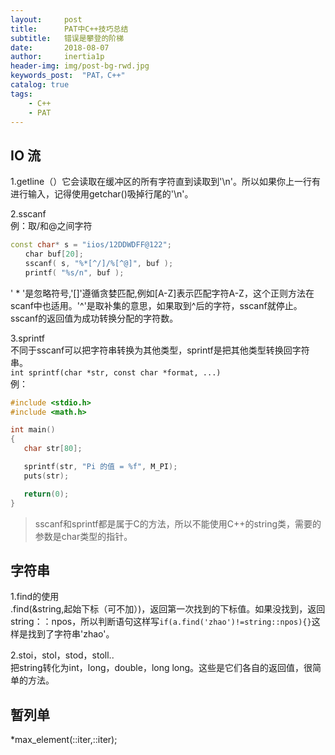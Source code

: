```yaml
---
layout:     post
title:      PAT中C++技巧总结
subtitle:   错误是攀登的阶梯
date:       2018-08-07
author:     inertia1p
header-img: img/post-bg-rwd.jpg
keywords_post:  "PAT，C++"
catalog: true
tags:
    - C++
    - PAT
---
```


## IO 流

1.getline（）它会读取在缓冲区的所有字符直到读取到'\n'。所以如果你上一行有进行输入，记得使用getchar()吸掉行尾的'\n'。  

2.sscanf  
例：取/和@之间字符  

```c++
const char* s = "iios/12DDWDFF@122";
　　char buf[20];
　　sscanf( s, "%*[^/]/%[^@]", buf );
　　printf( "%s/n", buf );
```

' * '是忽略符号,'[]'遵循贪婪匹配,例如[A-Z]表示匹配字符A-Z，这个正则方法在scanf中也适用。'^'是取补集的意思，如果取到^后的字符，sscanf就停止。sscanf的返回值为成功转换分配的字符数。  

3.sprintf  
不同于sscanf可以把字符串转换为其他类型，sprintf是把其他类型转换回字符串。  
`int sprintf(char *str, const char *format, ...) `  
例：

```C++
#include <stdio.h>
#include <math.h>

int main()
{
   char str[80];

   sprintf(str, "Pi 的值 = %f", M_PI);
   puts(str);

   return(0);
}
```
>sscanf和sprintf都是属于C的方法，所以不能使用C++的string类，需要的参数是char类型的指针。

## 字符串

1.find的使用  
.find(&string,起始下标（可不加）)，返回第一次找到的下标值。如果没找到，返回string：：npos，所以判断语句这样写`if(a.find('zhao')!=string::npos){}`这样是找到了字符串'zhao'。  

2.stoi，stol，stod，stoll..  
把string转化为int，long，double，long long。这些是它们各自的返回值，很简单的方法。

## 暂列单

 \*max_element(::iter,::iter);
